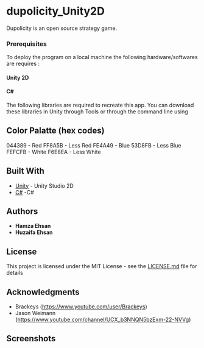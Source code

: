 # dupolicity_Unity2D
Dupolicity is an open source strategy game.

### Prerequisites

To deploy the program on a local machine the following hardware/softwares are requires :

#### Unity 2D
#### C# 


The following libraries are required to recreate this app. You can download these libraries in Unity through Tools or through the command line using 




## Color Palatte (hex codes)
044389 - Red
FF8A5B - Less Red
FE4A49 - Blue
53D8FB - Less Blue
FEFCFB - White
F6E8EA - Less White

## Built With

* [Unity](https://unity.com//) - Unity Studio 2D
* [C#](https://docs.microsoft.com/en-us/dotnet/csharp/) -C#



## Authors

* **Hamza Ehsan**
* **Huzaifa Ehsan**

## License

This project is licensed under the MIT License - see the [LICENSE.md](LICENSE.md) file for details

## Acknowledgments

* Brackeys (https://www.youtube.com/user/Brackeys)
* Jason Weimann (https://www.youtube.com/channel/UCX_b3NNQN5bzExm-22-NVVg)

## Screenshots

